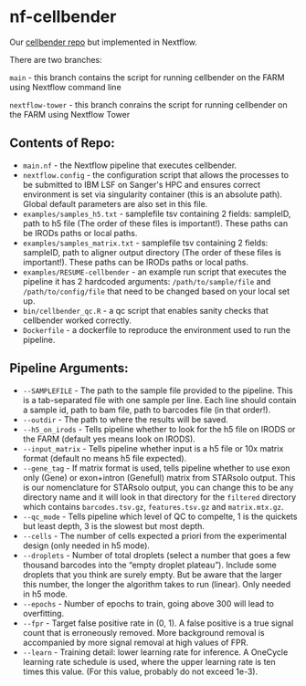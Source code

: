 # nf-cellbender

Our [cellbender repo](https://github.com/cellgeni/cellbender) but implemented in Nextflow.

There are two branches:

`main` - this branch contains the script for running cellbender on the FARM using Nextflow command line

`nextflow-tower` - this branch conrains the script for running cellbender on the FARM using Nextflow Tower

## Contents of Repo:
* `main.nf` - the Nextflow pipeline that executes cellbender.
* `nextflow.config` - the configuration script that allows the processes to be submitted to IBM LSF on Sanger's HPC and ensures correct environment is set via singularity container (this is an absolute path). Global default parameters are also set in this file.
* `examples/samples_h5.txt` - samplefile tsv containing 2 fields: sampleID, path to h5 file (The order of these files is important!). These paths can be IRODs paths or local paths.
* `examples/samples_matrix.txt` - samplefile tsv containing 2 fields: sampleID, path to aligner output directory (The order of these files is important!). These paths can be IRODs paths or local paths.
* `examples/RESUME-cellbender` - an example run script that executes the pipeline it has 2 hardcoded arguments: `/path/to/sample/file` and `/path/to/config/file` that need to be changed based on your local set up.
* `bin/cellbender_qc.R` - a qc script that enables sanity checks that cellbender worked correctly.
* `Dockerfile` - a dockerfile to reproduce the environment used to run the pipeline.

## Pipeline Arguments:
* `--SAMPLEFILE` - The path to the sample file provided to the pipeline. This is a tab-separated file with one sample per line. Each line should contain a sample id, path to bam file, path to barcodes file (in that order!).
* `--outdir` - The path to where the results will be saved.
* `--h5_on_irods` - Tells pipeline whether to look for the h5 file on IRODS or the FARM (default yes means look on IRODS).
* `--input_matrix` - Tells pipeline whether input is a h5 file or 10x matrix format (default no means h5 file expected).
* `--gene_tag` - If matrix format is used, tells pipeline whether to use exon only (Gene) or exon+intron (Genefull) matrix from STARsolo output. This is our nomenclature for STARsolo output, you can change this to be any directory name and it will look in that directory for the `filtered` directory which contains `barcodes.tsv.gz`, `features.tsv.gz` and `matrix.mtx.gz`.
* `--qc_mode` - Tells pipeline which level of QC to compelte, 1 is the quickets but least depth, 3 is the slowest but most depth. 
* `--cells` - The number of cells expected a priori from the experimental design (only needed in h5 mode).
* `--droplets` - Number of total droplets (select a number that goes a few thousand barcodes into the “empty droplet plateau”). Include some droplets that you think are surely empty. But be aware that the larger this number, the longer the algorithm takes to run (linear). Only needed in h5 mode.
* `--epochs` - Number of epochs to train, going above 300 will lead to overfitting.
* `--fpr` - Target false positive rate in (0, 1). A false positive is a true signal count that is erroneously removed. More background removal is accompanied by more signal removal at high values of FPR.
* `--learn` - Training detail: lower learning rate for inference. A OneCycle learning rate schedule is used, where the upper learning rate is ten times this value. (For this value, probably do not exceed 1e-3).
